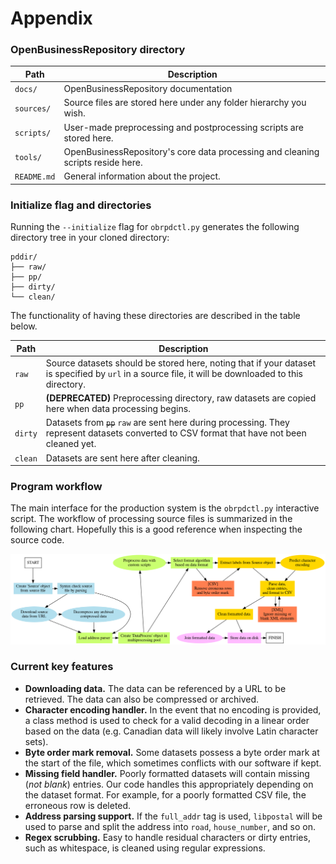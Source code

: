 # Appendix

### OpenBusinessRepository directory

| Path | Description |
| ---- | ----------- |
| `docs/` | OpenBusinessRepository documentation |
| `sources/` | Source files are stored here under any folder hierarchy you wish. |
| `scripts/` | User-made preprocessing and postprocessing scripts are stored here.  | 
| `tools/` | OpenBusinessRepository's core data processing and cleaning scripts reside here. | 
| `README.md` | General information about the project. | 

### Initialize flag and directories

Running the `--initialize` flag for `obrpdctl.py` generates the following directory tree in your cloned directory:

```
pddir/
├── raw/
├── pp/
├── dirty/
└── clean/
```

The functionality of having these directories are described in the table below.

| Path | Description |
| ---- | ----------- |
| `raw` | Source datasets should be stored here, noting that if your dataset is specified by `url` in a source file, it will be downloaded to this directory. |
| `pp` | **(DEPRECATED)** Preprocessing directory, raw datasets are copied here when data processing begins. |
| `dirty` | Datasets from ~~`pp`~~ `raw` are sent here during processing. They represent datasets converted to CSV format that have not been cleaned yet. |
| `clean` | Datasets are sent here after cleaning. |

### Program workflow

The main interface for the production system is the `obrpdctl.py` interactive script. The workflow of processing source files is summarized in the following chart. Hopefully this is a good reference when inspecting the source code.

![Workflow](workflow.png)

### Current key features

+ **Downloading data.** The data can be referenced by a URL to be retrieved. The data can also be compressed or archived.
+ **Character encoding handler.** In the event that no encoding is provided, a class method is used to check for a valid decoding in a linear order based on the data (e.g. Canadian data will likely involve Latin character sets).
+ **Byte order mark removal.** Some datasets possess a byte order mark at the start of the file, which sometimes conflicts with our software if kept.
+ **Missing field handler.** Poorly formatted datasets will contain missing (*not blank*) entries. Our code handles this appropriately depending on the dataset format. For example, for a poorly formatted CSV file, the erroneous row is deleted.
+ **Address parsing support.** If the `full_addr` tag is used, `libpostal` will be used to parse and split the address into `road`, `house_number`, and so on.
+ **Regex scrubbing.** Easy to handle residual characters or dirty entries, such as whitespace, is cleaned using regular expressions.

